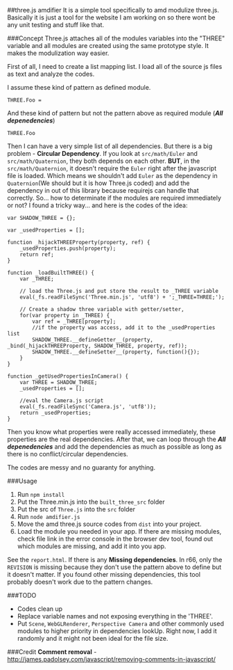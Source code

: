 ##three.js amdifier
It is a simple tool specifically to amd modulize three.js. Basically it is just a tool for the website I am working on so there wont be any unit testing and stuff like that.

###Concept
Three.js attaches all of the modules variables into the "THREE" variable and all modules are created using the same prototype style. It makes the modulization way easier.

First of all, I need to create a list mapping list. I load all of the source js files as text and analyze the codes.

I assume these kind of pattern as defined module. 
 
	THREE.Foo =   

And these kind of pattern but not the pattern above as required module (***All depenedencies***)

	THREE.Foo

Then I can have a very simple list of all dependencies. But there is a big problem - **Circular Dependency**. If you look at `src/math/Euler` and `src/math/Quaternion`, they both depends on each other. **BUT**, in the `src/math/Quaternion`, it doesn't require the `Euler` right after the javascript file is loaded. Which means we shouldn't add `Euler` as the dependency in `Quaternion`(We should but it is how Three.js coded) and add the dependency in out of this library because requirejs can handle that correctly. So... how to determinate if the modules are required immediately or not? I found a tricky way... and here is the codes of the idea:

	var SHADOW_THREE = {};
	
	var _usedProperties = [];

	function _hijackTHREEProperty(property, ref) {
	    _usedProperties.push(property);
	    return ref;
	}
	
	function _loadBuiltTHREE() {
	    var _THREE;

		// load the Three.js and put store the result to _THREE variable
	    eval(_fs.readFileSync('Three.min.js', 'utf8') + ';_THREE=THREE;');

		// Create a shadow three variable with getter/setter, 
	    for(var property in _THREE) {
	        var ref = _THREE[property];
			//if the property was access, add it to the _usedProperties list
	        SHADOW_THREE.__defineGetter__(property, _bind(_hijackTHREEProperty, SHADOW_THREE, property, ref));
	        SHADOW_THREE.__defineSetter__(property, function(){});
	    }
	}

	function _getUsedPropertiesInCamera() {
		var THREE = SHADOW_THREE;
		_usedProperties = [];
		
		//eval the Camera.js script
        eval(_fs.readFileSync('Camera.js', 'utf8'));
		return _usedProperties;
	}

Then you know what properties were really accessed immediately, these properties are the real dependencies. After that, we can loop through the ***All depenedencies*** and add the dependencies as much as possible as long as there is no conflict/circular dependencies.

The codes are messy and no guaranty for anything.

###Usage
1. Run `npm install`
2. Put the Three.min.js into the `built_three_src` folder
3. Put the src of `Three.js` into the `src` folder
4. Run `node amdifier.js`
5. Move the amd three.js source codes from `dist` into your project.
5. Load the module you needed in your app. If there are missing modules, check file link in the error console in the browser dev tool, found out which modules are missing, and add it into you app. 
 
See the `report.html`. If there is any **Missing dependencies**. In r66, only the `REVISION` is missing because they don't use the pattern above to define but it doesn't matter. If you found other missing dependencies, this tool probably doesn't work due to the pattern changes.

###TODO

- Codes clean up
- Replace variable names and not exposing everything in the 'THREE'.
- Put `Scene`, `WebGLRenderer`, `Perspective Camera` and other commonly used modules to higher priority in dependencies lookUp. Right now, I add it randomly and it might not been ideal for the file size.


###Credit
**Comment removal** - http://james.padolsey.com/javascript/removing-comments-in-javascript/